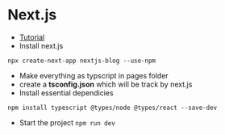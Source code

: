 # Next.js

 - [Tutorial](https://www.youtube.com/watch?v=tt3PUvhOVzo)
 - Install next.js 
 
 ```npx create-next-app nextjs-blog --use-npm```
 
 - Make everything as typscript in pages folder
 - create a **tsconfig.json** which will be track by next.js 
 - Install essential dependicies 

```
npm install typescript @types/node @types/react --save-dev
```

 - Start the project `npm run dev`